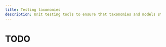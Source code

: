 ```yaml
---
title: Testing taxonomies
description: Unit testing tools to ensure that taxonomies and models stay error free
---
```


# TODO